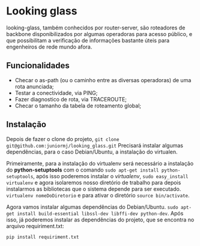 # Looking glass

looking-glass, também conhecidos por router-server, são roteadores de backbone disponibilizados por algumas operadoras para acesso público, e que possibilitam a verificação de informações bastante úteis para engenheiros de rede mundo afora.


## Funcionalidades
 - Checar o as-path (ou o caminho entre as diversas operadoras) de uma rota anunciada;
 - Testar a conectividade, via PING;
 - Fazer diagnostico de rota, via TRACEROUTE;
 - Checar o tamanho da tabela de roteamento global;


## Instalação
Depois de fazer o clone do projeto, `git clone git@github.com:juniormj/looking_glass.git` Precisará instalar algumas dependências, para o caso Debian/Ubuntu, a instalação do virtualen.

Primeiramente, para a instalação do virtualenv será necessário a instalação do **python-setuptools** com o comando `sudo apt-get install python-setuptools`, após isso poderemos instalar o _virtualenv_, `sudo easy_install virtualenv` e agora isolaremos nosso diretório de trabalho para depois instalarmos as bibliotecas que o sistema depende para ser executado.
`virtualenv nomeDoDiretorio` e para ativar o diretório `source bin/activate`.

Agora vamos instalar algumas dependências do Debian/Ubuntu. `sudo apt-get install build-essential libssl-dev libffi-dev python-dev`. Após isso, já poderemos instalar as dependências do projeto, que se encontra no arquivo requiriment.txt:
```
pip install requiriment.txt

```

